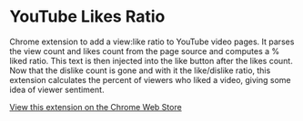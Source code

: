 # YouTube Likes Ratio
Chrome extension to add a view:like ratio to YouTube video pages. It parses the view count and likes count from the page source and computes a % liked ratio. This text is then injected into the like button after the likes count. Now that the dislike count is gone and with it the like/dislike ratio, this extension calculates the percent of viewers who liked a video, giving some idea of viewer sentiment.

[View this extension on the Chrome Web Store](https://chrome.google.com/webstore/detail/youtube-likes-ratio/lmalclgdccahfecpdlncehpnceeloppo)
